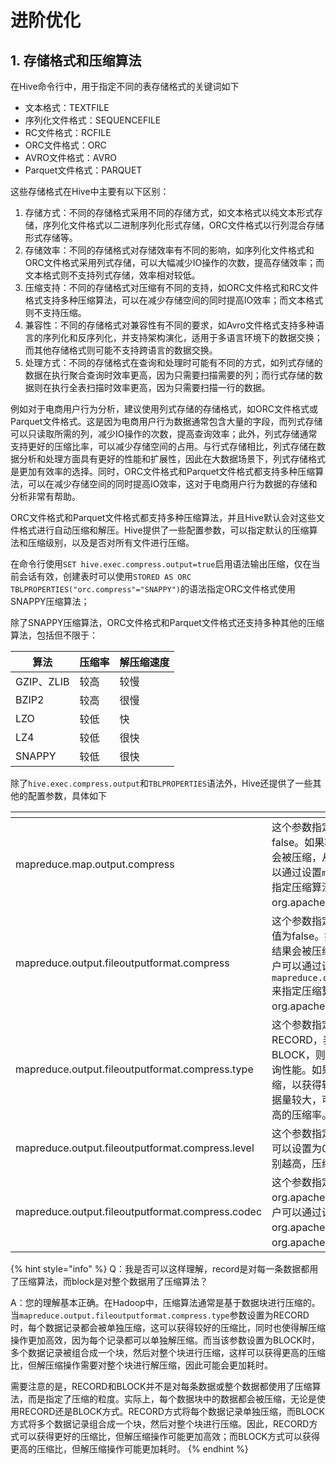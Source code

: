 # 进阶优化

## 1. 存储格式和压缩算法

在Hive命令行中，用于指定不同的表存储格式的关键词如下

* 文本格式：TEXTFILE
* 序列化文件格式：SEQUENCEFILE
* RC文件格式：RCFILE
* ORC文件格式：ORC
* AVRO文件格式：AVRO
* Parquet文件格式：PARQUET

这些存储格式在Hive中主要有以下区别：

1. 存储方式：不同的存储格式采用不同的存储方式，如文本格式以纯文本形式存储，序列化文件格式以二进制序列化形式存储，ORC文件格式以行列混合存储形式存储等。
2. 存储效率：不同的存储格式对存储效率有不同的影响，如序列化文件格式和ORC文件格式采用列式存储，可以大幅减少IO操作的次数，提高存储效率；而文本格式则不支持列式存储，效率相对较低。
3. 压缩支持：不同的存储格式对压缩有不同的支持，如ORC文件格式和RC文件格式支持多种压缩算法，可以在减少存储空间的同时提高IO效率；而文本格式则不支持压缩。
4. 兼容性：不同的存储格式对兼容性有不同的要求，如Avro文件格式支持多种语言的序列化和反序列化，并支持架构演化，适用于多语言环境下的数据交换；而其他存储格式则可能不支持跨语言的数据交换。
5. 处理方式：不同的存储格式在查询和处理时可能有不同的方式，如列式存储的数据在执行聚合查询时效率更高，因为只需要扫描需要的列；而行式存储的数据则在执行全表扫描时效率更高，因为只需要扫描一行的数据。

例如对于电商用户行为分析，建议使用列式存储的存储格式，如ORC文件格式或Parquet文件格式。这是因为电商用户行为数据通常包含大量的字段，而列式存储可以只读取所需的列，减少IO操作的次数，提高查询效率；此外，列式存储通常支持更好的压缩比率，可以减少存储空间的占用。与行式存储相比，列式存储在数据分析和处理方面具有更好的性能和扩展性，因此在大数据场景下，列式存储格式是更加有效率的选择。同时，ORC文件格式和Parquet文件格式都支持多种压缩算法，可以在减少存储空间的同时提高IO效率，这对于电商用户行为数据的存储和分析非常有帮助。

ORC文件格式和Parquet文件格式都支持多种压缩算法，并且Hive默认会对这些文件格式进行自动压缩和解压。Hive提供了一些配置参数，可以指定默认的压缩算法和压缩级别，以及是否对所有文件进行压缩。

在命令行使用`SET hive.exec.compress.output=true`启用语法输出压缩，仅在当前会话有效，创建表时可以使用`STORED AS ORC TBLPROPERTIES("orc.compress"="SNAPPY")`的语法指定ORC文件格式使用SNAPPY压缩算法；

除了SNAPPY压缩算法，ORC文件格式和Parquet文件格式还支持多种其他的压缩算法，包括但不限于：

| 算法        | 压缩率 | 解压缩速度 |
| --------- | --- | ----- |
| GZIP、ZLIB | 较高  | 较慢    |
| BZIP2     | 较高  | 很慢    |
| LZO       | 较低  |  快    |
| LZ4       | 较低  | 很快    |
| SNAPPY    | 较低  | 很快    |

除了`hive.exec.compress.output`和`TBLPROPERTIES`语法外，Hive还提供了一些其他的配置参数，具体如下

<table><thead><tr><th width="211.5"></th><th></th></tr></thead><tbody><tr><td>mapreduce.map.output.compress</td><td>这个参数指定Map任务输出时是否进行压缩，默认值为false。如果将其设置为true，Map任务输出的中间结果会被压缩，从而减少磁盘IO和网络传输的开销。用户可以通过设置<code>mapreduce.map.output.compress.codec</code>来指定压缩算法，默认值为org.apache.hadoop.io.compress.SnappyCodec。</td></tr><tr><td>mapreduce.output.fileoutputformat.compress</td><td>这个参数指定Reduce任务输出时是否进行压缩，默认值为false。如果将其设置为true，Reduce任务输出的结果会被压缩，从而减少磁盘IO和网络传输的开销。用户可以通过设置<code>mapreduce.output.fileoutputformat.compress.codec</code>来指定压缩算法，默认值为org.apache.hadoop.io.compress.SnappyCodec。</td></tr><tr><td>mapreduce.output.fileoutputformat.compress.type</td><td>这个参数指定输出文件的数据的压缩格式，默认值为RECORD，表示压缩单个记录。如果将其设置为BLOCK，则表示压缩块，可以提高压缩率，但会影响查询性能。如果数据量较小，可以使用RECORD格式的压缩，以获得较好的压缩率和较高的解压缩速度。如果数据量较大，可以考虑使用BLOCK格式的压缩，以获得更高的压缩率。</td></tr><tr><td>mapreduce.output.fileoutputformat.compress.level</td><td>这个参数指定压缩级别，默认值为1，表示快速压缩。可以设置为0~9之间的整数，表示不同的压缩级别，级别越高，压缩率越高，但压缩速度越慢。</td></tr><tr><td>mapreduce.output.fileoutputformat.compress.codec</td><td>这个参数指定压缩算法，默认值为org.apache.hadoop.io.compress.SnappyCodec。用户可以通过设置该参数来指定其他的压缩算法，如org.apache.hadoop.io.compress.GzipCodec、org.apache.hadoop.io.compress.BZip2Codec等。</td></tr></tbody></table>

{% hint style="info" %}
Q：我是否可以这样理解，record是对每一条数据都用了压缩算法，而block是对整个数据用了压缩算法？

A：您的理解基本正确。在Hadoop中，压缩算法通常是基于数据块进行压缩的。当`mapreduce.output.fileoutputformat.compress.type`参数设置为RECORD时，每个数据记录都会被单独压缩，这可以获得较好的压缩比，同时也使得解压缩操作更加高效，因为每个记录都可以单独解压缩。而当该参数设置为BLOCK时，多个数据记录被组合成一个块，然后对整个块进行压缩，这样可以获得更高的压缩比，但解压缩操作需要对整个块进行解压缩，因此可能会更加耗时。

需要注意的是，RECORD和BLOCK并不是对每条数据或整个数据都使用了压缩算法，而是指定了压缩的粒度。实际上，每个数据块中的数据都会被压缩，无论是使用RECORD还是BLOCK方式。RECORD方式将每个数据记录单独压缩，而BLOCK方式将多个数据记录组合成一个块，然后对整个块进行压缩。因此，RECORD方式可以获得更好的压缩比，但解压缩操作可能更加高效；而BLOCK方式可以获得更高的压缩比，但解压缩操作可能更加耗时。
{% endhint %}

